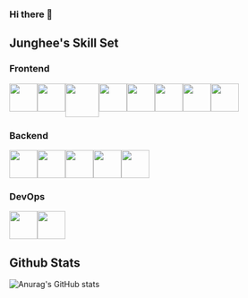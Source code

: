 ### Hi there 👋

## Junghee's Skill Set
### Frontend
<div style="display:flex;">
<img width="50px" height="50px" src="https://cdn.jsdelivr.net/gh/devicons/devicon/icons/html5/html5-original.svg"  />
<img width="50px" height="50px" src="https://cdn.jsdelivr.net/gh/devicons/devicon/icons/css3/css3-original.svg" />
<img width="60px" height="60px" src="https://cdn.jsdelivr.net/gh/devicons/devicon/icons/sass/sass-original.svg" />
<img width="50px" height="50px" src="https://cdn.jsdelivr.net/gh/devicons/devicon/icons/javascript/javascript-original.svg" />
<img width="50px" height="50px" src="https://cdn.jsdelivr.net/gh/devicons/devicon/icons/react/react-original-wordmark.svg" />
<img width="50px" height="50px" src="https://cdn.jsdelivr.net/gh/devicons/devicon/icons/jquery/jquery-plain-wordmark.svg" />
<img width="50px" height="50px" src="https://cdn.jsdelivr.net/gh/devicons/devicon/icons/bootstrap/bootstrap-plain-wordmark.svg" />
<img width="50px" height="50px" src="https://cdn.jsdelivr.net/gh/devicons/devicon/icons/tailwindcss/tailwindcss-plain.svg" />
</div>

### Backend
<div style="display:flex;">
<img width="50px" height="50px" src="https://cdn.jsdelivr.net/gh/devicons/devicon/icons/javascript/javascript-original.svg" />
<img width="50px" height="50px" src="https://cdn.jsdelivr.net/gh/devicons/devicon/icons/nodejs/nodejs-original.svg" />
<img width="50px" height="50px" src="https://cdn.jsdelivr.net/gh/devicons/devicon/icons/mongodb/mongodb-original-wordmark.svg" />
<img width="50px" height="50px" src="https://cdn.jsdelivr.net/gh/devicons/devicon/icons/express/express-original-wordmark.svg" />
<img width="50px" height="50px" src="https://cdn.jsdelivr.net/gh/devicons/devicon/icons/linux/linux-original.svg" />  
</div>

### DevOps
<div style="display:flex;">
<img width="50px" height="50px" src="https://cdn.jsdelivr.net/gh/devicons/devicon/icons/git/git-original.svg" />
<img width="50px" height="50px" src="https://cdn.jsdelivr.net/gh/devicons/devicon/icons/linux/linux-original.svg" />  
</div>

## Github Stats
![Anurag's GitHub stats](https://github-readme-stats.vercel.app/api?username=wjdgml3834&show_icons=true&theme=dark)



